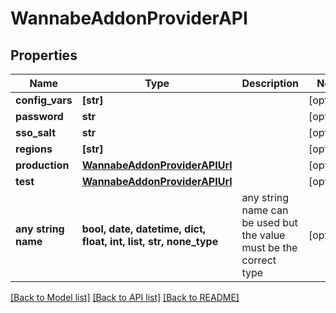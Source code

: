 # WannabeAddonProviderAPI


## Properties
Name | Type | Description | Notes
------------ | ------------- | ------------- | -------------
**config_vars** | **[str]** |  | [optional] 
**password** | **str** |  | [optional] 
**sso_salt** | **str** |  | [optional] 
**regions** | **[str]** |  | [optional] 
**production** | [**WannabeAddonProviderAPIUrl**](WannabeAddonProviderAPIUrl.md) |  | [optional] 
**test** | [**WannabeAddonProviderAPIUrl**](WannabeAddonProviderAPIUrl.md) |  | [optional] 
**any string name** | **bool, date, datetime, dict, float, int, list, str, none_type** | any string name can be used but the value must be the correct type | [optional]

[[Back to Model list]](../README.md#documentation-for-models) [[Back to API list]](../README.md#documentation-for-api-endpoints) [[Back to README]](../README.md)


